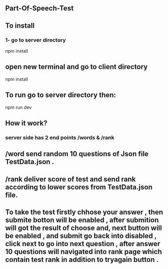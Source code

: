 ## Part-Of-Speech-Test
## To install 
### 1- go to server directory
  npm install 

## open new terminal and go to client directory 
  npm install  
## To run go to server directory then:
   npm run dev
## How it work? 
### server side has 2 end points /words & /rank 
## /word send random 10 questions of Json file TestData.json .
## /rank deliver score of test and send rank according to lower scores from TestData.json file.
## To take the test firstly chhose your answer , then submite botton will be enabled , after submition will got the result of choose and, next button will be enabled , and submit go back into disabled , click next to go into next question , after answer 10 questions will navigated into rank page which contain test rank in addition to tryagain button . 
